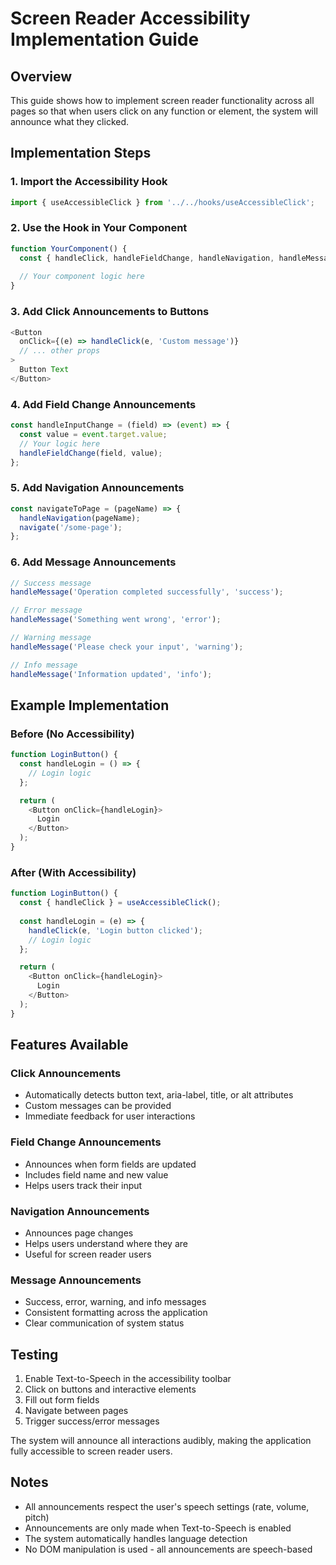 # Screen Reader Accessibility Implementation Guide

## Overview
This guide shows how to implement screen reader functionality across all pages so that when users click on any function or element, the system will announce what they clicked.

## Implementation Steps

### 1. Import the Accessibility Hook
```javascript
import { useAccessibleClick } from '../../hooks/useAccessibleClick';
```

### 2. Use the Hook in Your Component
```javascript
function YourComponent() {
  const { handleClick, handleFieldChange, handleNavigation, handleMessage } = useAccessibleClick();
  
  // Your component logic here
}
```

### 3. Add Click Announcements to Buttons
```javascript
<Button
  onClick={(e) => handleClick(e, 'Custom message')}
  // ... other props
>
  Button Text
</Button>
```

### 4. Add Field Change Announcements
```javascript
const handleInputChange = (field) => (event) => {
  const value = event.target.value;
  // Your logic here
  handleFieldChange(field, value);
};
```

### 5. Add Navigation Announcements
```javascript
const navigateToPage = (pageName) => {
  handleNavigation(pageName);
  navigate('/some-page');
};
```

### 6. Add Message Announcements
```javascript
// Success message
handleMessage('Operation completed successfully', 'success');

// Error message
handleMessage('Something went wrong', 'error');

// Warning message
handleMessage('Please check your input', 'warning');

// Info message
handleMessage('Information updated', 'info');
```

## Example Implementation

### Before (No Accessibility)
```javascript
function LoginButton() {
  const handleLogin = () => {
    // Login logic
  };

  return (
    <Button onClick={handleLogin}>
      Login
    </Button>
  );
}
```

### After (With Accessibility)
```javascript
function LoginButton() {
  const { handleClick } = useAccessibleClick();
  
  const handleLogin = (e) => {
    handleClick(e, 'Login button clicked');
    // Login logic
  };

  return (
    <Button onClick={handleLogin}>
      Login
    </Button>
  );
}
```

## Features Available

### Click Announcements
- Automatically detects button text, aria-label, title, or alt attributes
- Custom messages can be provided
- Immediate feedback for user interactions

### Field Change Announcements
- Announces when form fields are updated
- Includes field name and new value
- Helps users track their input

### Navigation Announcements
- Announces page changes
- Helps users understand where they are
- Useful for screen reader users

### Message Announcements
- Success, error, warning, and info messages
- Consistent formatting across the application
- Clear communication of system status

## Testing

1. Enable Text-to-Speech in the accessibility toolbar
2. Click on buttons and interactive elements
3. Fill out form fields
4. Navigate between pages
5. Trigger success/error messages

The system will announce all interactions audibly, making the application fully accessible to screen reader users.

## Notes

- All announcements respect the user's speech settings (rate, volume, pitch)
- Announcements are only made when Text-to-Speech is enabled
- The system automatically handles language detection
- No DOM manipulation is used - all announcements are speech-based
